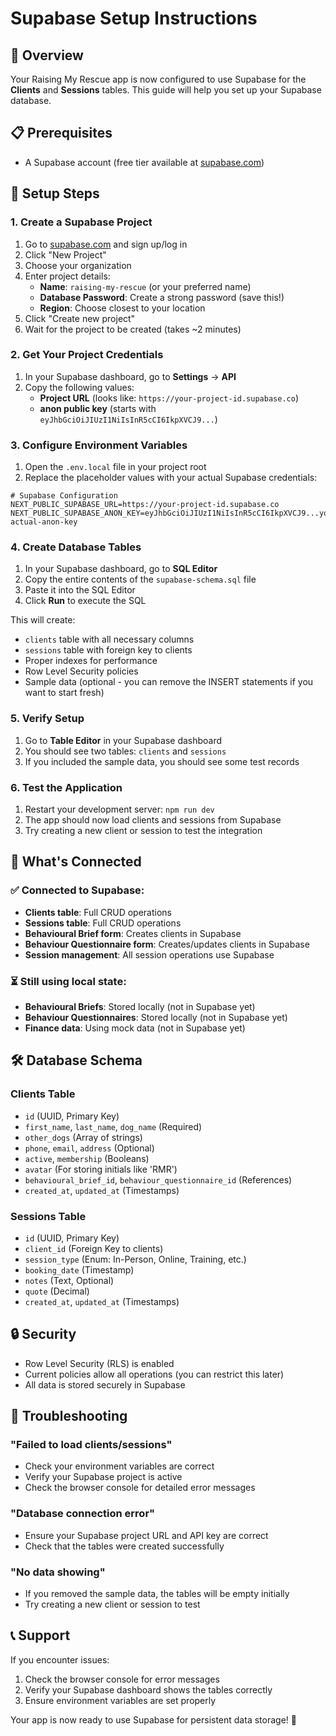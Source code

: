 # Supabase Setup Instructions

## 🎯 Overview
Your Raising My Rescue app is now configured to use Supabase for the **Clients** and **Sessions** tables. This guide will help you set up your Supabase database.

## 📋 Prerequisites
- A Supabase account (free tier available at [supabase.com](https://supabase.com))

## 🚀 Setup Steps

### 1. Create a Supabase Project
1. Go to [supabase.com](https://supabase.com) and sign up/log in
2. Click "New Project"
3. Choose your organization
4. Enter project details:
   - **Name**: `raising-my-rescue` (or your preferred name)
   - **Database Password**: Create a strong password (save this!)
   - **Region**: Choose closest to your location
5. Click "Create new project"
6. Wait for the project to be created (takes ~2 minutes)

### 2. Get Your Project Credentials
1. In your Supabase dashboard, go to **Settings** → **API**
2. Copy the following values:
   - **Project URL** (looks like: `https://your-project-id.supabase.co`)
   - **anon public key** (starts with `eyJhbGciOiJIUzI1NiIsInR5cCI6IkpXVCJ9...`)

### 3. Configure Environment Variables
1. Open the `.env.local` file in your project root
2. Replace the placeholder values with your actual Supabase credentials:

```env
# Supabase Configuration
NEXT_PUBLIC_SUPABASE_URL=https://your-project-id.supabase.co
NEXT_PUBLIC_SUPABASE_ANON_KEY=eyJhbGciOiJIUzI1NiIsInR5cCI6IkpXVCJ9...your-actual-anon-key
```

### 4. Create Database Tables
1. In your Supabase dashboard, go to **SQL Editor**
2. Copy the entire contents of the `supabase-schema.sql` file
3. Paste it into the SQL Editor
4. Click **Run** to execute the SQL

This will create:
- `clients` table with all necessary columns
- `sessions` table with foreign key to clients
- Proper indexes for performance
- Row Level Security policies
- Sample data (optional - you can remove the INSERT statements if you want to start fresh)

### 5. Verify Setup
1. Go to **Table Editor** in your Supabase dashboard
2. You should see two tables: `clients` and `sessions`
3. If you included the sample data, you should see some test records

### 6. Test the Application
1. Restart your development server: `npm run dev`
2. The app should now load clients and sessions from Supabase
3. Try creating a new client or session to test the integration

## 🔧 What's Connected

### ✅ **Connected to Supabase:**
- **Clients table**: Full CRUD operations
- **Sessions table**: Full CRUD operations
- **Behavioural Brief form**: Creates clients in Supabase
- **Behaviour Questionnaire form**: Creates/updates clients in Supabase
- **Session management**: All session operations use Supabase

### ⏳ **Still using local state:**
- **Behavioural Briefs**: Stored locally (not in Supabase yet)
- **Behaviour Questionnaires**: Stored locally (not in Supabase yet)
- **Finance data**: Using mock data (not in Supabase yet)

## 🛠️ Database Schema

### Clients Table
- `id` (UUID, Primary Key)
- `first_name`, `last_name`, `dog_name` (Required)
- `other_dogs` (Array of strings)
- `phone`, `email`, `address` (Optional)
- `active`, `membership` (Booleans)
- `avatar` (For storing initials like 'RMR')
- `behavioural_brief_id`, `behaviour_questionnaire_id` (References)
- `created_at`, `updated_at` (Timestamps)

### Sessions Table
- `id` (UUID, Primary Key)
- `client_id` (Foreign Key to clients)
- `session_type` (Enum: In-Person, Online, Training, etc.)
- `booking_date` (Timestamp)
- `notes` (Text, Optional)
- `quote` (Decimal)
- `created_at`, `updated_at` (Timestamps)

## 🔒 Security
- Row Level Security (RLS) is enabled
- Current policies allow all operations (you can restrict this later)
- All data is stored securely in Supabase

## 🐛 Troubleshooting

### "Failed to load clients/sessions"
- Check your environment variables are correct
- Verify your Supabase project is active
- Check the browser console for detailed error messages

### "Database connection error"
- Ensure your Supabase project URL and API key are correct
- Check that the tables were created successfully

### "No data showing"
- If you removed the sample data, the tables will be empty initially
- Try creating a new client or session to test

## 📞 Support
If you encounter issues:
1. Check the browser console for error messages
2. Verify your Supabase dashboard shows the tables correctly
3. Ensure environment variables are set properly

Your app is now ready to use Supabase for persistent data storage! 🎉
